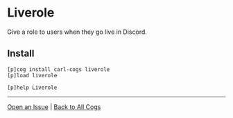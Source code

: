 # Liverole

Give a role to users when they go live in Discord.

## Install

```text
[p]cog install carl-cogs liverole
[p]load liverole

[p]help Liverole
```

---
[Open an Issue](https://github.com/smashedr/carl-cogs/issues/new?title=Liverole) |
[Back to All Cogs](../README.md#public-cogs)
